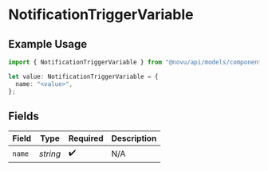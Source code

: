 # NotificationTriggerVariable

## Example Usage

```typescript
import { NotificationTriggerVariable } from "@novu/api/models/components";

let value: NotificationTriggerVariable = {
  name: "<value>",
};
```

## Fields

| Field              | Type               | Required           | Description        |
| ------------------ | ------------------ | ------------------ | ------------------ |
| `name`             | *string*           | :heavy_check_mark: | N/A                |